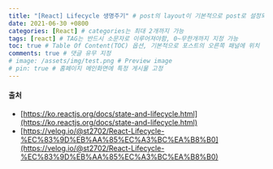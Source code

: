 ```yaml
---
title: "[React] Lifecycle 생명주기" # post의 layout이 기본적으로 post로 설정되어있어서 Front Matter에 따로 layout변수를 만들어 주지 않아도 됨
date: 2021-06-30 +0800
categories: [React] # categories는 최대 2개까지 가능
tags: [react] # TAG는 반드시 소문자로 이루어져야함, 0~무한개까지 지정 가능
toc: true # Table Of Content(TOC) 옵션, 기본적으로 포스트의 오른쪽 패널에 위치
comments: true # 댓글 유무 지정
# image: /assets/img/test.png # Preview image
# pin: true # 홈페이지 메인화면에 특정 게시물 고정
---
```



#### 출처
- [https://ko.reactjs.org/docs/state-and-lifecycle.html](https://ko.reactjs.org/docs/state-and-lifecycle.html)
- [https://velog.io/@st2702/React-Lifecycle-%EC%83%9D%EB%AA%85%EC%A3%BC%EA%B8%B0](https://velog.io/@st2702/React-Lifecycle-%EC%83%9D%EB%AA%85%EC%A3%BC%EA%B8%B0)
